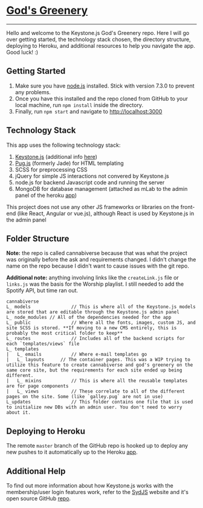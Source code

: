 # [God's Greenery](http://gods-greenery.herokuapp.com)

---

Hello and welcome to the Keystone.js God's Greenery repo. Here I will go over getting started, the technology stack chosen, the directory structure, deploying to Heroku, and additional resources to help you navigate the app. Good luck! :)

## Getting Started

1. Make sure you have [node.js](https://nodejs.org) installed. Stick with version 7.3.0 to prevent any problems.
2. Once you have this installed and the repo cloned from GitHub to your local machine, run `npm install` inside the directory.
3. Finally, run `npm start` and navigate to [http://localhost:3000](http://localhost:3000)

## Technology Stack

This app uses the following technology stack:

1. [Keystone.js](http://keystonejs.com/getting-started) (additional info [here](http://keystonejs.netlify.com/getting-started))
2. [Pug.js](https://pugjs.org/api/getting-started.html) (formerly Jade) for HTML templating
3. SCSS for preprocessing CSS
4. jQuery for simple JS interactions not convered by Keystone.js
5. node.js for backend Javascript code and running the server
6. MongoDB for database management (attached as mLab to the admin panel of the heroku [app](http://gods-greenery.herokuapp.com))

This project does not use any other JS frameworks or libraries on the front-end (like React, Angular or vue.js), although React is used by Keystone.js in the admin panel

## Folder Structure

**Note:** the repo is called cannabiverse because that was what the project was originally before the ask and requirements changed. I didn't change the name on the repo because I didn't want to cause issues with the git repo.

**Additional note:** anything involving links like the `createLink.js` file or `links.js` was the basis for the Worship playlist. I still needed to add the Spotify API, but time ran out.

```
cannabiverse
L_ models				// This is where all of the Keystone.js models are stored that are editable through the Keystone.js admin panel
L_ node_modules // All of the dependencies needed for the app
L_ public				// Where all the fonts, images, custom JS, and site SCSS is stored. **If moving to a new CMS entirely, this is probably the most critical folder to keep**
L_ routes				// Includes all of the backend scripts for each `templates/views` file
L_ templates
|	L_ emails			// Where e-mail templates go
|	L_ layouts		// The container pages. This was a WIP trying to utilize this feature to create cannabiverse and god's greenery on the same core site, but the requirements for each site ended up being different.
|	L_ mixins			// This is where all the reusable templates are for page components
|	L_ views			// These correlate to all of the different pages on the site. Some (like `galley.pug` are not in use)
L_updates				// This folder contains one file that is used to initialize new DBs with an admin user. You don't need to worry about it.
```

## Deploying to Heroku

The remote `master` branch of the GitHub repo is hooked up to deploy any new pushes to it automatically up to the Heroku [app](http://gods-greenery.herokuapp.com).

## Additional Help

To find out more information about how Keystone.js works with the membership/user login features work, refer to the [SydJS](https://www.sydjs.com/) website and it's open source GitHub [repo](https://github.com/JedWatson/sydjs-site).



